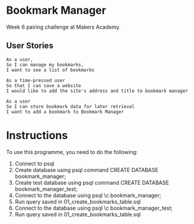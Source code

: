 # Bookmark Manager

Week 6 pairing challenge at Makers Academy.

 ## User Stories

 ```
As a user,
So I can manage my bookmarks,
I want to see a list of bookmarks
 ```

 ```
 As a time-pressed user
So that I can save a website
I would like to add the site's address and title to bookmark manager
```

```
As a user
So I can store bookmark data for later retrieval
I want to add a bookmark to Bookmark Manager
```

# Instructions

To use this programme, you need to do the following:
1. Connect to psql
2. Create database using psql command CREATE DATABASE bookmark_manager;
3. Create test database using psql command CREATE DATABASE bookmark_manager_test;
4. Connect to the database using psql \c bookmark_manager;
5. Run query saved in 01_create_bookmarks_table.sql
6. Connect to the database using psql \c bookmark_manager_test;
7. Run query saved in 01_create_bookmarks_table.sql


